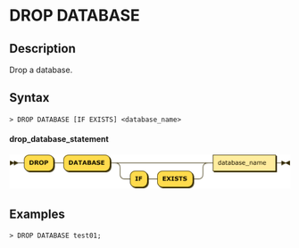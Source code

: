 # **DROP DATABASE**

## **Description**

Drop a database.

## **Syntax**

```
> DROP DATABASE [IF EXISTS] <database_name>
```

#### drop_database_statement

![Drop Database Diagram](https://github.com/matrixorigin/artwork/blob/main/docs/reference/drop_database_statement.png?raw=true)

## **Examples**

```
> DROP DATABASE test01;
```
